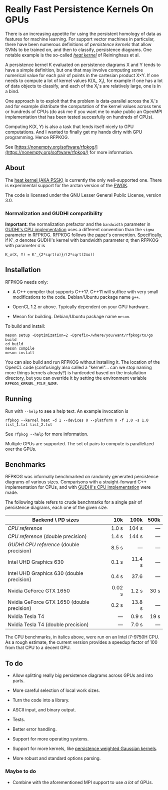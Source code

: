 # Really Fast Persistence Kernels On GPUs

There is an increasing appetite for using the persistent homology of
data as features for machine learning. For support vector machines in
particular, there have been numerous definitions of *persistence
kernels* that allow SVMs to be trained on, and then to classify,
persistence diagrams. One notable example is the so-called [*heat
kernel*](https://doi.org/10.1109/CVPR.2015.7299106) of Reininghaus et
al.

A persistence kernel K evaluated on persistence diagrams X and Y tends
to have a simple definition, but one that may involve computing some
numerical value for each pair of points in the cartesian product
X×Y. If one needs to compute a lot of kernel values K(Xᵢ, Xⱼ), for
example if one has a lot of data objects to classify, and each of the
Xⱼ's are relatively large, one is in a bind.

One approach is to exploit that the problem is data-parallel across
the Xᵢ's and for example distribute the computation of the kernel
values across tens or hundreds of CPUs (do ask me if you want me to
make public an OpenMPI implementation that has been tested succesfully
on hundreds of CPUs).

Computing K(X, Y) is also a task that lends itself nicely to GPU
computations. And I wanted to finally get my hands dirty with GPU
programming. Hence RFPKOG.

See [https://nonempty.org/software/rfpkog/](https://nonempty.org/software/rfpkog/)
for more information.

## About

The [heat kernel (AKA
PSSK)](https://doi.org/10.1109/CVPR.2015.7299106) is currently the
only well-supported one. There is experimental support for the arctan
version of the [PWGK](http://proceedings.mlr.press/v48/kusano16.html).

The code is licensed under the GNU Lesser General Public License,
version 3.0.

### Normalization and GUDHI compatibility

**Important:** the normalization prefactor and the `bandwidth`
parameter in [GUDHI's CPU
implementation](https://gudhi.inria.fr/python/latest/representations.html#gudhi.representations.kernel_methods.PersistenceScaleSpaceKernel)
uses a different convention than the `sigma` parameter in
RFPKOG. RFPKOG follows the
[paper](https://doi.org/10.1109/CVPR.2015.7299106)'s
convention. Specifically, if K'_σ denotes GUDHI's kernel with
bandwidth parameter σ, then RFPKOG with parameter σ is
```
K_σ(X, Y) = K'_{2*sqrt(σ)}/(2*sqrt(2πσ))
```

## Installation

RFPKOG needs only:

 * A C++ compiler that supports C++17. C++11 will suffice with very
   small modifications to the code. Debian/Ubuntu package name `g++`.
 
 * OpenCL 1.2 or above. Typically dependent on your GPU hardware.
 
 * Meson for building. Debian/Ubuntu package name `meson`.

To build and install:

```
meson setup -Doptimization=2 -Dprefix=/where/you/want/rfpkog/to/go build
cd build
meson compile
meson install 
```

You can also build and run RFPKOG without installing it. The location
of the OpenCL code (confusingly also called a "kernel"… can we stop
naming more things kernels already?) is hardcoded based on the
installation directory, but you can override it by setting the
environment variable `RFPKOG_KERNEL_FILE_NAME`.

## Running

Run with `--help` to see a help text. An example invocation is
```
rfpkog --kernel heat -d 1 --devices 0 --platform 0 -f 1.0 -s 1.0 list_1.txt list_2.txt
```

See `rfpkog --help` for more information.

Multiple GPUs are supported. The set of pairs to compute is
parallelized over the GPUs.

## Benchmarks

RFPKOG was informally benchmarked on randomly generated persistence
diagrams of various sizes. Comparisons with a straight-forward C++
implementation for CPUs, and with [GUDHI's CPU
implementation](https://gudhi.inria.fr/python/latest/representations.html#gudhi.representations.kernel_methods.PersistenceScaleSpaceKernel)
were made.

The following table refers to crude benchmarks for a single pair of
persistence diagrams, each one of the given size.

| Backend \\ PD sizes                           | 10k       | 100k      | 500k      |
|-----------------------------------------------|----------:|----------:|----------:|
| *CPU reference*                               | 1.0 s     | 104 s     | —         |
| *CPU reference* (double precision)            | 1.4 s     | 144 s     | —         |
| *GUDHI CPU reference* (double precision)      | 8.5 s     | —         | —         |
| Intel UHD Graphics 630                        | 0.1 s     | 11.4 s    | —         |
| Intel UHD Graphics 630 (double precision)     | 0.4 s     | 37.6      | —         |
| Nvidia GeForce GTX 1650                       | 0.02 s    | 1.2 s     | 30 s      |
| Nvidia GeForce GTX 1650 (double precision)    | 0.2 s     | 13.8 s    | —         |
| Nvidia Tesla T4                               | —         | 0.9 s     | 19 s      |
| Nvidia Tesla T4 (double precision)            | —         | 7.0 s     | —         |

The CPU benchmarks, in italics above, were run on an Intel i7-9750H
CPU. As a rough estimate, the current version provides a speedup
factor of 100 from that CPU to a decent GPU.

## To do

 * Allow splitting really big persistence diagrams across GPUs and
   into parts.
   
 * More careful selection of local work sizes.
   
 * Turn the code into a library.
 
 * ASCII input, and binary output.
 
 * Tests.
 
 * Better error handling.
 
 * Support for more operating systems.

 * Support for more kernels, like [persistence weighted Gaussian
   kernels](http://proceedings.mlr.press/v48/kusano16.html).

 * More robust and standard options parsing.

### Maybe to do

 * Combine with the aforementioned MPI support to use *a lot* of GPUs.


